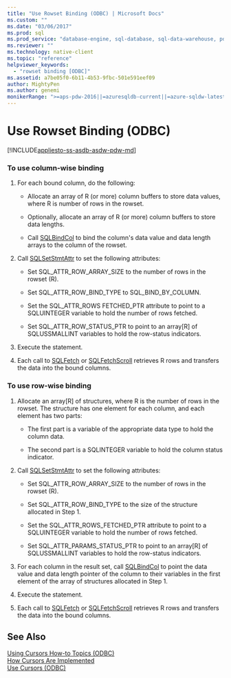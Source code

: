 ```yaml
---
title: "Use Rowset Binding (ODBC) | Microsoft Docs"
ms.custom: ""
ms.date: "03/06/2017"
ms.prod: sql
ms.prod_service: "database-engine, sql-database, sql-data-warehouse, pdw"
ms.reviewer: ""
ms.technology: native-client
ms.topic: "reference"
helpviewer_keywords: 
  - "rowset binding [ODBC]"
ms.assetid: a7be05f0-6b11-4b53-9fbc-501e591eef09
author: MightyPen
ms.author: genemi
monikerRange: ">=aps-pdw-2016||=azuresqldb-current||=azure-sqldw-latest||>=sql-server-2016||=sqlallproducts-allversions||>=sql-server-linux-2017||=azuresqldb-mi-current"
---
```

# Use Rowset Binding (ODBC)
[!INCLUDE[appliesto-ss-asdb-asdw-pdw-md](../../../includes/appliesto-ss-asdb-asdw-pdw-md.md)]

    
### To use column-wise binding  
  
1.  For each bound column, do the following:  
  
    -   Allocate an array of R (or more) column buffers to store data values, where R is number of rows in the rowset.  
  
    -   Optionally, allocate an array of R (or more) column buffers to store data lengths.  
  
    -   Call [SQLBindCol](../../../relational-databases/native-client-odbc-api/sqlbindcol.md) to bind the column's data value and data length arrays to the column of the rowset.  
  
2.  Call [SQLSetStmtAttr](../../../relational-databases/native-client-odbc-api/sqlsetstmtattr.md) to set the following attributes:  
  
    -   Set SQL_ATTR_ROW_ARRAY_SIZE to the number of rows in the rowset (R).  
  
    -   Set SQL_ATTR_ROW_BIND_TYPE to SQL_BIND_BY_COLUMN.  
  
    -   Set the SQL_ATTR_ROWS FETCHED_PTR attribute to point to a SQLUINTEGER variable to hold the number of rows fetched.  
  
    -   Set SQL_ATTR_ROW_STATUS_PTR to point to an array[R] of SQLUSSMALLINT variables to hold the row-status indicators.  
  
3.  Execute the statement.  
  
4.  Each call to [SQLFetch](https://go.microsoft.com/fwlink/?LinkId=58401) or [SQLFetchScroll](../../../relational-databases/native-client-odbc-api/sqlfetchscroll.md) retrieves R rows and transfers the data into the bound columns.  

### To use row-wise binding  
  
1.  Allocate an array[R] of structures, where R is the number of rows in the rowset. The structure has one element for each column, and each element has two parts:  
  
    -   The first part is a variable of the appropriate data type to hold the column data.  
  
    -   The second part is a SQLINTEGER variable to hold the column status indicator.  
  
2.  Call [SQLSetStmtAttr](../../../relational-databases/native-client-odbc-api/sqlsetstmtattr.md) to set the following attributes:  
  
    -   Set SQL_ATTR_ROW_ARRAY_SIZE to the number of rows in the rowset (R).  
  
    -   Set SQL_ATTR_ROW_BIND_TYPE to the size of the structure allocated in Step 1.  
  
    -   Set the SQL_ATTR_ROWS_FETCHED_PTR attribute to point to a SQLUINTEGER variable to hold the number of rows fetched.  
  
    -   Set SQL_ATTR_PARAMS_STATUS_PTR to point to an array[R] of SQLUSSMALLINT variables to hold the row-status indicators.  
  
3.  For each column in the result set, call [SQLBindCol](../../../relational-databases/native-client-odbc-api/sqlbindcol.md) to point the data value and data length pointer of the column to their variables in the first element of the array of structures allocated in Step 1.  
  
4.  Execute the statement.  
  
5.  Each call to [SQLFetch](https://go.microsoft.com/fwlink/?LinkId=58401) or [SQLFetchScroll](../../../relational-databases/native-client-odbc-api/sqlfetchscroll.md) retrieves R rows and transfers the data into the bound columns.  
  
## See Also  
 [Using Cursors How-to Topics &#40;ODBC&#41;](../../../relational-databases/native-client-odbc-how-to/cursors/using-cursors-how-to-topics-odbc.md)   
 [How Cursors Are Implemented](../../../relational-databases/native-client-odbc-cursors/implementation/how-cursors-are-implemented.md)   
 [Use Cursors &#40;ODBC&#41;](../../../relational-databases/native-client-odbc-how-to/cursors/use-cursors-odbc.md)  
  
  
